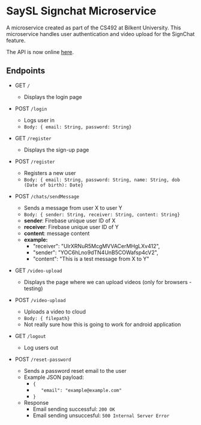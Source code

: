 # **SaySL Signchat Microservice**

A microservice created as part of the CS492 at Bilkent University. This microservice handles user authentication and video upload for the SignChat feature.

The API is now online [here](https://saysl-signchat.herokuapp.com/).

## **Endpoints**

*  GET `/` 
    *  Displays the login page

*  POST `/login`
    *  Logs user in
    * `Body: { email: String, password: String}`

*  GET `/register` 
    *  Displays the sign-up page
    
*  POST `/register`
    *  Registers a new user
    * `Body: { email: String, password: String, name: String, dob (Date of birth): Date}`

* POST `/chats/sendMessage`
    * Sends a message from user X to user Y
    * `Body: { sender: String, receiver: String, content: String}`
    * **sender**: Firebase unique user ID of X
    * **receiver**: Firebase unique user ID of Y
    * **content**: message content
    * **example:**
        * "receiver": "UlrXRNuR5McgMVVACerMHgLXv412", 
        * "sender": "YOC6hLno9dTN4UnB5COWafsp4cV2",
        * "content":  "This is a test message from X to Y"
    

*  GET `/video-upload` 
    *  Displays the page where we can upload videos (only for browsers - testing)

*  POST `/video-upload`
    *  Uploads a video to cloud
    * `Body: { filepath}`
    * Not really sure how this is going to work for android application
    
*  GET `/logout` 
    *  Log users out

* POST `/reset-password`
    * Sends a password reset email to the user
    * Example JSON payload:
        * `{`
        * `   "email": "example@example.com"`
        * `}`
    * Response
        * Email sending successful: `200 OK`
        * Email sending unsuccesful: `500 Internal Server Error`
